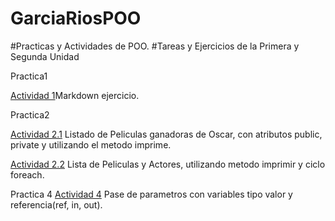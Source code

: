 # GarciaRiosPOO
#Practicas y Actividades de POO.
#Tareas y Ejercicios de la Primera y Segunda Unidad

Practica1

[Actividad 1](./Setup/README.md/)Markdown ejercicio.

Practica2

[Actividad 2.1](./Pelicula/Program.cs/) Listado de Peliculas ganadoras de Oscar, con atributos public, private y utilizando el metodo imprime.

[Actividad 2.2](./Pelis/Program.cs/) Lista de Peliculas y Actores, utilizando metodo imprimir y ciclo foreach.

Practica 4
[Actividad 4](./Pase_Parametros/Program.cs/) Pase de parametros con variables tipo valor y referencia(ref, in, out). 

